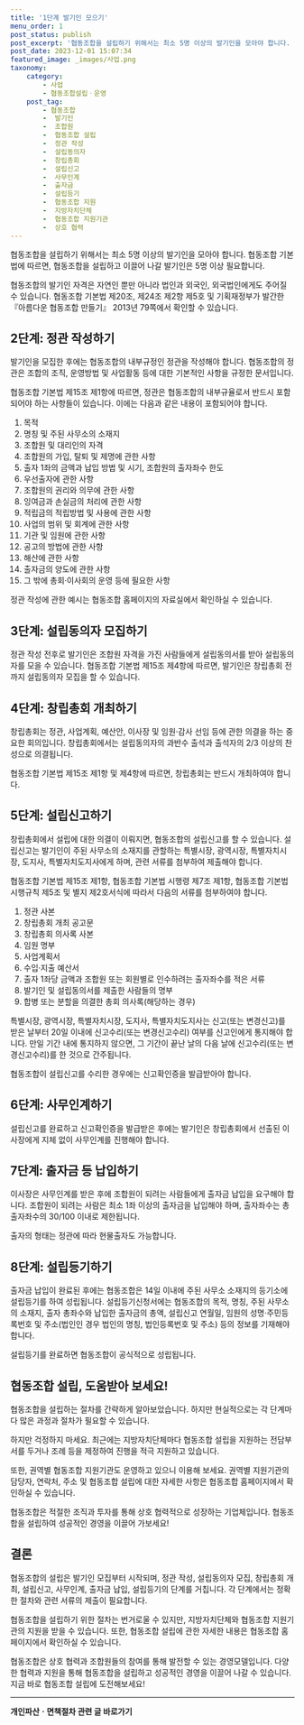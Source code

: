 ```yaml
---
title: '1단계 발기인 모으기'
menu_order: 1
post_status: publish
post_excerpt: '협동조합을 설립하기 위해서는 최소 5명 이상의 발기인을 모아야 합니다. 협동조합 기본법에 따르면, 협동조합을 설립하고 이끌어 나갈 발기인은 5명 이상 필요합니다.'
post_date: 2023-12-01 15:07:34
featured_image: _images/사업.png
taxonomy:
    category:
        - 사업
        - 협동조합설립ㆍ운영
    post_tag:
        - 협동조합
        -  발기인
        -  조합원
        -  협동조합 설립
        -  정관 작성
        -  설립동의자
        -  창립총회
        -  설립신고
        -  사무인계
        -  출자금
        -  설립등기
        -  협동조합 지원
        -  지방자치단체
        -  협동조합 지원기관
        -  상호 협력
---
```



협동조합을 설립하기 위해서는 최소 5명 이상의 발기인을 모아야 합니다. 협동조합 기본법에 따르면, 협동조합을 설립하고 이끌어 나갈 발기인은 5명 이상 필요합니다.

협동조합의 발기인 자격은 자연인 뿐만 아니라 법인과 외국인, 외국법인에게도 주어질 수 있습니다. 협동조합 기본법 제20조, 제24조 제2항 제5호 및 기획재정부가 발간한 『아름다운 협동조합 만들기』 2013년 79쪽에서 확인할 수 있습니다.

## 2단계: 정관 작성하기

발기인을 모집한 후에는 협동조합의 내부규정인 정관을 작성해야 합니다. 협동조합의 정관은 조합의 조직, 운영방법 및 사업활동 등에 대한 기본적인 사항을 규정한 문서입니다.

협동조합 기본법 제15조 제1항에 따르면, 정관은 협동조합의 내부규율로서 반드시 포함되어야 하는 사항들이 있습니다. 이에는 다음과 같은 내용이 포함되어야 합니다.

1. 목적
2. 명칭 및 주된 사무소의 소재지
3. 조합원 및 대리인의 자격
4. 조합원의 가입, 탈퇴 및 제명에 관한 사항
5. 출자 1좌의 금액과 납입 방법 및 시기, 조합원의 출자좌수 한도
6. 우선출자에 관한 사항
7. 조합원의 권리와 의무에 관한 사항
8. 잉여금과 손실금의 처리에 관한 사항
9. 적립금의 적립방법 및 사용에 관한 사항
10. 사업의 범위 및 회계에 관한 사항
11. 기관 및 임원에 관한 사항
12. 공고의 방법에 관한 사항
13. 해산에 관한 사항
14. 출자금의 양도에 관한 사항
15. 그 밖에 총회·이사회의 운영 등에 필요한 사항

정관 작성에 관한 예시는 협동조합 홈페이지의 자료실에서 확인하실 수 있습니다.


## 3단계: 설립동의자 모집하기

정관 작성 전후로 발기인은 조합원 자격을 가진 사람들에게 설립동의서를 받아 설립동의자를 모을 수 있습니다. 협동조합 기본법 제15조 제4항에 따르면, 발기인은 창립총회 전까지 설립동의자 모집을 할 수 있습니다.


## 4단계: 창립총회 개최하기

창립총회는 정관, 사업계획, 예산안, 이사장 및 임원·감사 선임 등에 관한 의결을 하는 중요한 회의입니다. 창립총회에서는 설립동의자의 과반수 출석과 출석자의 2/3 이상의 찬성으로 의결됩니다.

협동조합 기본법 제15조 제1항 및 제4항에 따르면, 창립총회는 반드시 개최하여야 합니다.


## 5단계: 설립신고하기

창립총회에서 설립에 대한 의결이 이뤄지면, 협동조합의 설립신고를 할 수 있습니다. 설립신고는 발기인이 주된 사무소의 소재지를 관할하는 특별시장, 광역시장, 특별자치시장, 도지사, 특별자치도지사에게 하며, 관련 서류를 첨부하여 제출해야 합니다.

협동조합 기본법 제15조 제1항, 협동조합 기본법 시행령 제7조 제1항, 협동조합 기본법 시행규칙 제5조 및 별지 제2호서식에 따라서 다음의 서류를 첨부하여야 합니다.

1. 정관 사본
2. 창립총회 개최 공고문
3. 창립총회 의사록 사본
4. 임원 명부
5. 사업계획서
6. 수입·지출 예산서
7. 출자 1좌당 금액과 조합원 또는 회원별로 인수하려는 출자좌수를 적은 서류
8. 발기인 및 설립동의서를 제출한 사람들의 명부
9. 합병 또는 분할을 의결한 총회 의사록(해당하는 경우)

특별시장, 광역시장, 특별자치시장, 도지사, 특별자치도지사는 신고(또는 변경신고)를 받은 날부터 20일 이내에 신고수리(또는 변경신고수리) 여부를 신고인에게 통지해야 합니다. 만일 기간 내에 통지하지 않으면, 그 기간이 끝난 날의 다음 날에 신고수리(또는 변경신고수리)를 한 것으로 간주됩니다.

협동조합이 설립신고를 수리한 경우에는 신고확인증을 발급받아야 합니다.


## 6단계: 사무인계하기

설립신고를 완료하고 신고확인증을 발급받은 후에는 발기인은 창립총회에서 선출된 이사장에게 지체 없이 사무인계를 진행해야 합니다.


## 7단계: 출자금 등 납입하기

이사장은 사무인계를 받은 후에 조합원이 되려는 사람들에게 출자금 납입을 요구해야 합니다. 조합원이 되려는 사람은 최소 1좌 이상의 출자금을 납입해야 하며, 출자좌수는 총 출자좌수의 30/100 이내로 제한됩니다.

출자의 형태는 정관에 따라 현물출자도 가능합니다.


## 8단계: 설립등기하기

출자금 납입이 완료된 후에는 협동조합은 14일 이내에 주된 사무소 소재지의 등기소에 설립등기를 하여 성립됩니다. 설립등기신청서에는 협동조합의 목적, 명칭, 주된 사무소의 소재지, 출자 총좌수와 납입한 출자금의 총액, 설립신고 연월일, 임원의 성명·주민등록번호 및 주소(법인인 경우 법인의 명칭, 법인등록번호 및 주소) 등의 정보를 기재해야 합니다.

설립등기를 완료하면 협동조합이 공식적으로 성립됩니다.


## 협동조합 설립, 도움받아 보세요!

협동조합을 설립하는 절차를 간략하게 알아보았습니다. 하지만 현실적으로는 각 단계마다 많은 과정과 절차가 필요할 수 있습니다.

하지만 걱정하지 마세요. 최근에는 지방자치단체마다 협동조합 설립을 지원하는 전담부서를 두거나 조례 등을 제정하여 진행을 적극 지원하고 있습니다.

또한, 권역별 협동조합 지원기관도 운영하고 있으니 이용해 보세요. 권역별 지원기관의 담당자, 연락처, 주소 및 협동조합 설립에 대한 자세한 사항은 협동조합 홈페이지에서 확인하실 수 있습니다.

협동조합은 적절한 조직과 투자를 통해 상호 협력적으로 성장하는 기업체입니다. 협동조합을 설립하여 성공적인 경영을 이끌어 가보세요!

## 결론

협동조합의 설립은 발기인 모집부터 시작되며, 정관 작성, 설립동의자 모집, 창립총회 개최, 설립신고, 사무인계, 출자금 납입, 설립등기의 단계를 거칩니다. 각 단계에서는 정확한 절차와 관련 서류의 제출이 필요합니다.

협동조합을 설립하기 위한 절차는 번거로울 수 있지만, 지방자치단체와 협동조합 지원기관의 지원을 받을 수 있습니다. 또한, 협동조합 설립에 관한 자세한 내용은 협동조합 홈페이지에서 확인하실 수 있습니다.

협동조합은 상호 협력과 조합원들의 참여를 통해 발전할 수 있는 경영모델입니다. 다양한 협력과 지원을 통해 협동조합을 설립하고 성공적인 경영을 이끌어 나갈 수 있습니다. 지금 바로 협동조합 설립에 도전해보세요!
<!-- wp:separator -->
<hr class="wp-block-separator has-alpha-channel-opacity"/>
<!-- /wp:separator -->

<!-- wp:group {"backgroundColor":"base","layout":{"type":"constrained"}} -->
<div class="wp-block-group has-base-background-color has-background"><!-- wp:paragraph {"align":"center","fontSize":"medium"} -->
<p class="has-text-align-center has-large-font-size"><strong>개인파산ㆍ면책절차 관련 글 바로가기</strong></p>
<!-- /wp:paragraph -->


<!-- wp:latest-posts
{"categories":[{"id":14814,"count":19,"description":"","link":"https://uknowlaw.com/category/%ea%b0%9c%ec%9d%b8%ed%8c%8c%ec%82%b0%e3%86%8d%eb%a9%b4%ec%b1%85%ec%a0%88%ec%b0%a8/","name":"개인파산ㆍ면책절차","slug":"개인파산ㆍ면책절차","taxonomy":"category","parent":0,"meta":[],"_links":{"self":[{"href":"https://uknowlaw.com/wp-json/wp/v2/categories/14814"}],"collection":[{"href":"https://uknowlaw.com/wp-json/wp/v2/categories"}],"about":[{"href":"https://uknowlaw.com/wp-json/wp/v2/taxonomies/category"}],"wp:post_type":[{"href":"https://uknowlaw.com/wp-json/wp/v2/posts?categories=14814"}],"curies":[{"name":"wp","href":"https://api.w.org/{rel}","templated":true}]}}],"postsToShow":100,"excerptLength":28,"postLayout":"grid","columns":2,"featuredImageAlign":"left","featuredImageSizeSlug":"large","fontSize":"small"} /--></div>
<!-- /wp:group -->